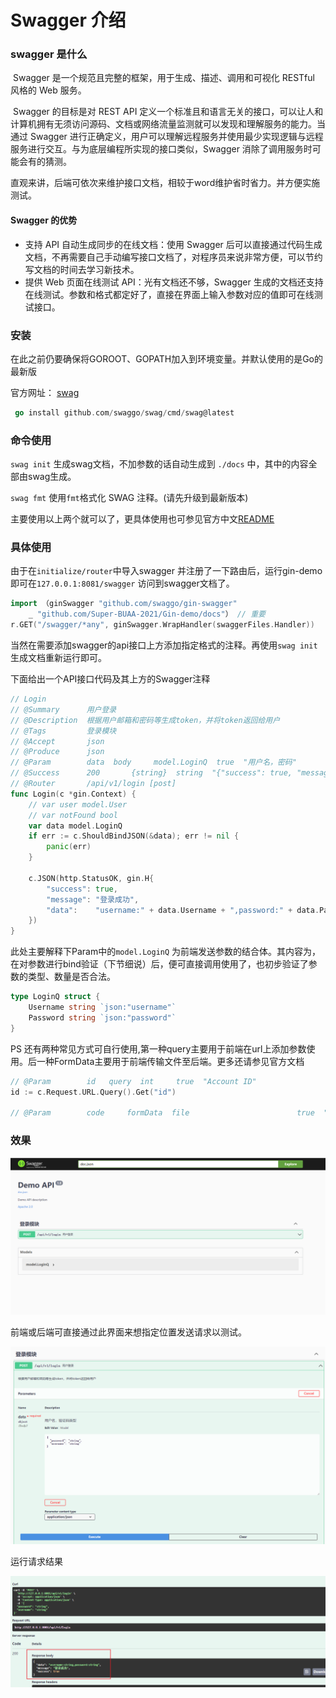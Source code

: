 # Swagger 介绍



### swagger 是什么

​	Swagger 是一个规范且完整的框架，用于生成、描述、调用和可视化 RESTful 风格的 Web 服务。

​	Swagger 的目标是对 REST API 定义一个标准且和语言无关的接口，可以让人和计算机拥有无须访问源码、文档或网络流量监测就可以发现和理解服务的能力。当通过 Swagger 进行正确定义，用户可以理解远程服务并使用最少实现逻辑与远程服务进行交互。与为底层编程所实现的接口类似，Swagger 消除了调用服务时可能会有的猜测。

​	直观来讲，后端可依次来维护接口文档，相较于word维护省时省力。并方便实施测试。

#### Swagger 的优势

- 支持 API 自动生成同步的在线文档：使用 Swagger 后可以直接通过代码生成文档，不再需要自己手动编写接口文档了，对程序员来说非常方便，可以节约写文档的时间去学习新技术。
- 提供 Web 页面在线测试 API：光有文档还不够，Swagger 生成的文档还支持在线测试。参数和格式都定好了，直接在界面上输入参数对应的值即可在线测试接口。

### 安装

在此之前仍要确保将GOROOT、GOPATH加入到环境变量。并默认使用的是Go的最新版

官方网址： [swag](https://github.com/swaggo/swag)

```go
 go install github.com/swaggo/swag/cmd/swag@latest
```



### 命令使用

`swag init` 生成swag文档，不加参数的话自动生成到 `./docs` 中，其中的内容全部由swag生成。

`swag fmt` 使用`fmt`格式化 SWAG 注释。(请先升级到最新版本)



主要使用以上两个就可以了，更具体使用也可参见官方中文[README](https://github.com/swaggo/swag/blob/master/README_zh-CN.md)



### 具体使用

由于在`initialize/router`中导入swagger 并注册了一下路由后，运行gin-demo 即可在`127.0.0.1:8081/swagger` 访问到swagger文档了。

```go
import （ginSwagger "github.com/swaggo/gin-swagger"
	_ "github.com/Super-BUAA-2021/Gin-demo/docs"） // 重要
r.GET("/swagger/*any", ginSwagger.WrapHandler(swaggerFiles.Handler))
```

当然在需要添加swagger的api接口上方添加指定格式的注释。再使用`swag init` 生成文档重新运行即可。

下面给出一个API接口代码及其上方的Swagger注释

```go
// Login
// @Summary      用户登录
// @Description  根据用户邮箱和密码等生成token，并将token返回给用户
// @Tags         登录模块
// @Accept       json
// @Produce      json
// @Param        data  body     model.LoginQ  true  "用户名，密码"
// @Success      200       {string}  string  "{"success": true, "message": "登录成功", "data": "model.User的所有信息"}"
// @Router       /api/v1/login [post]
func Login(c *gin.Context) {
	// var user model.User
	// var notFound bool
	var data model.LoginQ
	if err := c.ShouldBindJSON(&data); err != nil {
		panic(err)
	}

	c.JSON(http.StatusOK, gin.H{
		"success": true,
		"message": "登录成功",
		"data":    "username:" + data.Username + ",password:" + data.Password,
	})
}

```

此处主要解释下Param中的`model.LoginQ`  为前端发送参数的结合体。其内容为，在对参数进行bind验证（下节细说）后，便可直接调用使用了，也初步验证了参数的类型、数量是否合法。

```go
type LoginQ struct {
	Username string `json:"username"`
	Password string `json:"password"`
}
```

PS 还有两种常见方式可自行使用,第一种query主要用于前端在url上添加参数使用。后一种FormData主要用于前端传输文件至后端。更多还请参见官方文档

```go
// @Param        id   query  int     true  "Account ID"
id := c.Request.URL.Query().Get("id")

// @Param        code     formData  file                        true  "代码文件"
```

### 效果



![image-20220420150743106](img/swagger-jie-shao/image-20220420150743106.png)

前端或后端可直接通过此界面来想指定位置发送请求以测试。

![image-20220420150928110](img/swagger-jie-shao/image-20220420150928110.png)

运行请求结果

![image-20220420150812736](img/swagger-jie-shao/image-20220420150812736.png)
